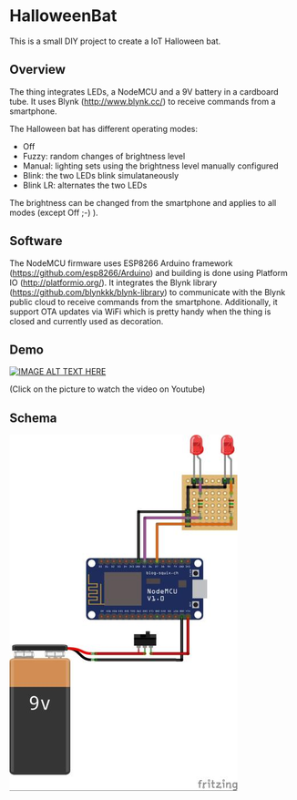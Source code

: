 HalloweenBat
===========

This is a small DIY project to create a IoT Halloween bat.

## Overview

The thing integrates LEDs, a NodeMCU and a 9V battery in a cardboard tube.
It uses Blynk (http://www.blynk.cc/) to receive commands from a smartphone.

The Halloween bat has different operating modes:
 * Off
 * Fuzzy: random changes of brightness level
 * Manual: lighting sets using the brightness level manually configured
 * Blink: the two LEDs blink simulataneously
 * Blink LR: alternates the two LEDs

The brightness can be changed from the smartphone and applies to all modes (except Off ;-) ).

## Software

The NodeMCU firmware uses ESP8266 Arduino framework (https://github.com/esp8266/Arduino) and building is done using Platform IO (http://platformio.org/).
It integrates the Blynk library (https://github.com/blynkkk/blynk-library) to communicate with the Blynk public cloud to receive commands from the smartphone.
Additionally, it support OTA updates via WiFi which is pretty handy when the thing is closed and currently used as decoration.

## Demo

[![IMAGE ALT TEXT HERE](http://img.youtube.com/vi/8HkiVJLH2uw/0.jpg)](http://www.youtube.com/watch?v=8HkiVJLH2uw)

(Click on the picture to watch the video on Youtube)

## Schema

![Schema](doc/Schematics_bb.jpg)
